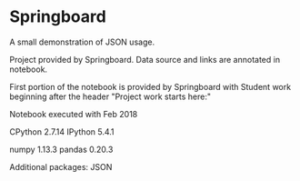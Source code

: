 # Springboard
A small demonstration of JSON usage. 

Project provided by Springboard. 
Data source and links are annotated in notebook. 

First portion of the notebook is provided by Springboard with Student work beginning after the header "Project work starts here:"

Notebook executed with Feb 2018 

CPython 2.7.14
IPython 5.4.1

numpy 1.13.3
pandas 0.20.3

Additional packages: JSON
